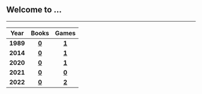 ## Welcome to ...

<link rel="shortcut icon" type="image/x-icon" href="favicon.ico">

---

|Year|Books|Games|
|:---:|:---:|:---:|
|**1989**|**[0](pg/b/b_1989.md)**|**[1](pg/g/g_1989.md)**|
|**2014**|**[0](pg/b/b_2014.md)**|**[1](pg/g/g_2014.md)**|
|**2020**|**[0](pg/b/b_2020.md)**|**[1](pg/g/g_2020.md)**|
|**2021**|**[0](pg/b/b_2021.md)**|**[0](pg/g/g_2021.md)**|
|**2022**|**[0](pg/b/b_2022.md)**|**[2](pg/g/g_2022.md)**|
